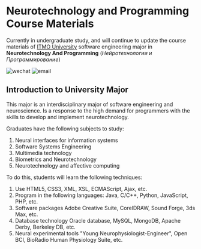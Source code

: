 # Neurotechnology and Programming Course Materials

Currently in undergraduate study, and will continue to update the course materials of [ITMO University](https://cn.itmo.ru/cn/) software engineering major in **Neurotechnology And Programming** (*Нейротехнологии и Программирование*)

![wechat](https://img.shields.io/badge/wechat-Spbgzh-green)       ![email](https://img.shields.io/badge/mail-zjjhgzh%40gmail.com-blue)

## Introduction to University Major

This major is an interdisciplinary major of software engineering and neuroscience.
Is a response to the high demand for programmers with the skills to develop and implement neurotechnology.  

Graduates have the following subjects to study:  

1. Neural interfaces for information systems  
2. Software Systems Engineering  
3. Multimedia technology  
4. Biometrics and Neurotechnology  
5. Neurotechnology and affective computing  

To do this, students will learn the following techniques:

1. Use HTML5, CSS3, XML, XSL, ECMAScript, Ajax, etc.
2. Program in the following languages: Java, C/C++, Python, JavaScript, PHP, etc.
3. Software packages Adobe Creative Suite, CorelDRAW, Sound Forge, 3ds Max, etc.
4. Database technology Oracle database, MySQL, MongoDB, Apache Derby, Berkeley DB, etc.
5. Neural experimental tools "Young Neurophysiologist-Engineer", Open BCI, BioRadio Human Physiology Suite, etc.
